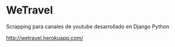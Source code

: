 WeTravel
========

Scrapping para canales de youtube desarrollado en Django Python

http://wetravel.herokuapp.com/


